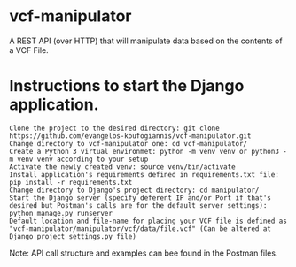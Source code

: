 # vcf-manipulator
A REST API (over HTTP) that will manipulate data based on the contents of a VCF File.

# Instructions to start the Django application.

    Clone the project to the desired directory: git clone https://github.com/evangelos-koufogiannis/vcf-manipulator.git
    Change directory to vcf-manipulator one: cd vcf-manipulator/
    Create a Python 3 virtual environmet: python -m venv venv or python3 -m venv venv according to your setup
    Activate the newly created venv: source venv/bin/activate
    Install application's requirements defined in requirements.txt file: pip install -r requirements.txt
    Change directory to Django's project directory: cd manipulator/
    Start the Django server (specify deferent IP and/or Port if that's desired but Postman's calls are for the default server settings): python manage.py runserver
    Default location and file-name for placing your VCF file is defined as "vcf-manipulator/manipulator/vcf/data/file.vcf" (Can be altered at Django project settings.py file)

Note: API call structure and examples can bee found in the Postman files.
